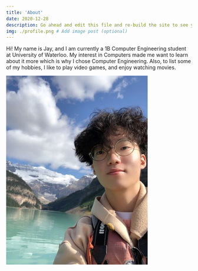 ```yaml
---
title: 'About'
date: 2020-12-28 
description: Go ahead and edit this file and re-build the site to see your changes. # Add post description (optional)
img: ./profile.png # Add image post (optional)
---
```

Hi! My name is Jay, and I am currently a 1B Computer Engineering student at University of Waterloo.
My interest in Computers made me want to learn about it more which is why I chose Computer Engineering.
Also, to list some of my hobbies, I like to play video games, and enjoy watching movies.

![profile](profile.png)

<!--
There's support for code snippets:


```javascript
console.log('Hello, World!')
```

And also LaTeX functions using the [KaTeX plugin][katex-plugin]: $a^2 + b^2 = c^2$

You can even [link files for download](hello_world.zip)

Check out the [Gatsby docs][gatsby-docs] for more info on how to get the most out of Gatsby.

[gatsby-docs]: https://www.gatsbyjs.org/docs/
[katex-plugin]: https://www.gatsbyjs.org/packages/gatsby-remark-katex/


